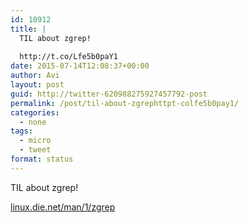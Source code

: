 ```yaml
---
id: 10912
title: |
  TIL about zgrep!
  
  http://t.co/Lfe5b0paY1
date: 2015-07-14T12:08:37+00:00
author: Avi
layout: post
guid: http://twitter-620988275927457792-post
permalink: /post/til-about-zgrephttpt-colfe5b0pay1/
categories:
  - none
tags:
  - micro
  - tweet
format: status
---
```

TIL about zgrep!

[linux.die.net/man/1/zgrep](http://linux.die.net/man/1/zgrep)